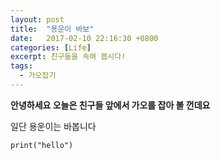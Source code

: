 ```yaml
---
layout: post
title:  "용운이 바보"
date:   2017-02-10 22:16:30 +0800
categories: [Life]
excerpt: 친구들을 속여 봅시다!
tags:
  - 가오잡기
---
```


**안녕하세요 오늘은 친구들 앞에서 가오를 잡아 볼 껀데요**


일단 용운이는 바봅니다

`print("hello")`